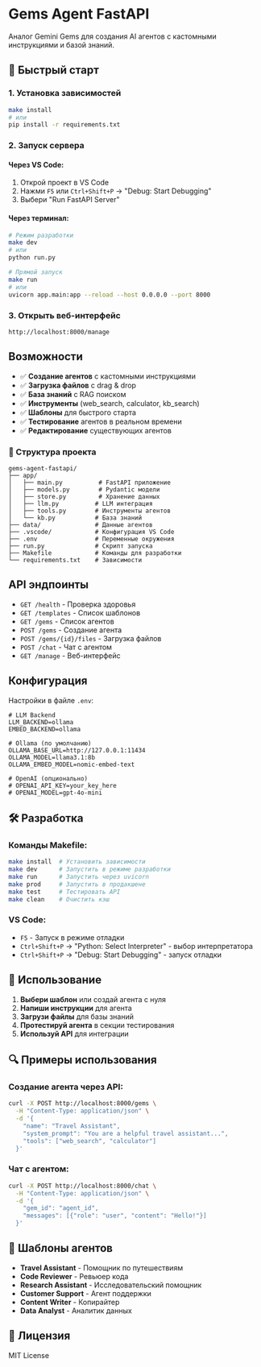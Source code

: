 #  Gems Agent FastAPI

Аналог Gemini Gems для создания AI агентов с кастомными инструкциями и базой знаний.

## 🚀 Быстрый старт

### 1. Установка зависимостей
```bash
make install
# или
pip install -r requirements.txt
```



### 2. Запуск сервера



#### Через VS Code:
1. Открой проект в VS Code
2. Нажми `F5` или `Ctrl+Shift+P` → "Debug: Start Debugging"
3. Выбери "Run FastAPI Server"



#### Через терминал:
```bash
# Режим разработки
make dev
# или
python run.py

# Прямой запуск
make run
# или
uvicorn app.main:app --reload --host 0.0.0.0 --port 8000
```

### 3. Открыть веб-интерфейс
```
http://localhost:8000/manage
```

##  Возможности

- ✅ **Создание агентов** с кастомными инструкциями
- ✅ **Загрузка файлов** с drag & drop
- ✅ **База знаний** с RAG поиском
- ✅ **Инструменты** (web_search, calculator, kb_search)
- ✅ **Шаблоны** для быстрого старта
- ✅ **Тестирование** агентов в реальном времени
- ✅ **Редактирование** существующих агентов

### 📁 Структура проекта

```
gems-agent-fastapi/
├── app/
│   ├── main.py          # FastAPI приложение
│   ├── models.py        # Pydantic модели
│   ├── store.py         # Хранение данных
│   ├── llm.py          # LLM интеграция
│   ├── tools.py        # Инструменты агентов
│   └── kb.py           # База знаний
├── data/               # Данные агентов
├── .vscode/            # Конфигурация VS Code
├── .env                # Переменные окружения
├── run.py              # Скрипт запуска
├── Makefile            # Команды для разработки
└── requirements.txt    # Зависимости
```

##  API эндпоинты

- `GET /health` - Проверка здоровья
- `GET /templates` - Список шаблонов
- `GET /gems` - Список агентов
- `POST /gems` - Создание агента
- `POST /gems/{id}/files` - Загрузка файлов
- `POST /chat` - Чат с агентом
- `GET /manage` - Веб-интерфейс

##  Конфигурация

Настройки в файле `.env`:

```env
# LLM Backend
LLM_BACKEND=ollama
EMBED_BACKEND=ollama

# Ollama (по умолчанию)
OLLAMA_BASE_URL=http://127.0.0.1:11434
OLLAMA_MODEL=llama3.1:8b
OLLAMA_EMBED_MODEL=nomic-embed-text

# OpenAI (опционально)
# OPENAI_API_KEY=your_key_here
# OPENAI_MODEL=gpt-4o-mini
```

## 🛠️ Разработка

### Команды Makefile:
```bash
make install  # Установить зависимости
make dev      # Запустить в режиме разработки
make run      # Запустить через uvicorn
make prod     # Запустить в продакшене
make test     # Тестировать API
make clean    # Очистить кэш
```

### VS Code:
- `F5` - Запуск в режиме отладки
- `Ctrl+Shift+P` → "Python: Select Interpreter" - выбор интерпретатора
- `Ctrl+Shift+P` → "Debug: Start Debugging" - запуск отладки

## 📝 Использование

1. **Выбери шаблон** или создай агента с нуля
2. **Напиши инструкции** для агента
3. **Загрузи файлы** для базы знаний
4. **Протестируй агента** в секции тестирования
5. **Используй API** для интеграции

## 🔍 Примеры использования

### Создание агента через API:
```bash
curl -X POST http://localhost:8000/gems \
  -H "Content-Type: application/json" \
  -d '{
    "name": "Travel Assistant",
    "system_prompt": "You are a helpful travel assistant...",
    "tools": ["web_search", "calculator"]
  }'
```

### Чат с агентом:
```bash
curl -X POST http://localhost:8000/chat \
  -H "Content-Type: application/json" \
  -d '{
    "gem_id": "agent_id",
    "messages": [{"role": "user", "content": "Hello!"}]
  }'
```

## 🎨 Шаблоны агентов

- **Travel Assistant** - Помощник по путешествиям
- **Code Reviewer** - Ревьюер кода
- **Research Assistant** - Исследовательский помощник
- **Customer Support** - Агент поддержки
- **Content Writer** - Копирайтер
- **Data Analyst** - Аналитик данных

## 📄 Лицензия

MIT License
